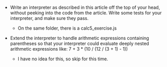 * Write an interpreter as described in this article off the top of your head, without peeking into the code from the article. Write some tests for your interpreter, and make sure they pass.

	* On the same folder, there is a calc5_exercise.js 

* Extend the interpreter to handle arithmetic expressions containing parentheses so that your interpreter could evaluate deeply nested arithmetic expressions like: 7 + 3 * (10 / (12 / (3 + 1) - 1))

	* I have no idea for this, so skip for this time. 